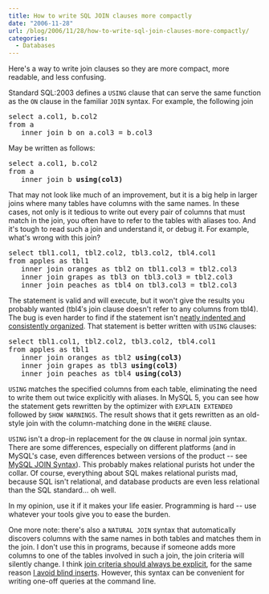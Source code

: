```yaml
---
title: How to write SQL JOIN clauses more compactly
date: "2006-11-28"
url: /blog/2006/11/28/how-to-write-sql-join-clauses-more-compactly/
categories:
  - Databases
---
```

Here's a way to write join clauses so they are more compact, more readable, and less confusing.

Standard SQL:2003 defines a `USING` clause that can serve the same function as the `ON` clause in the familiar `JOIN` syntax. For example, the following join

<pre>select a.col1, b.col2
from a
   inner join b on a.col3 = b.col3</pre>

May be written as follows:

<pre>select a.col1, b.col2
from a
   inner join b <strong>using(col3)</strong></pre>

That may not look like much of an improvement, but it is a big help in larger joins where many tables have columns with the same names. In these cases, not only is it tedious to write out every pair of columns that must match in the join, you often have to refer to the tables with aliases too. And it's tough to read such a join and understand it, or debug it. For example, what's wrong with this join?

<pre>select tbl1.col1, tbl2.col2, tbl3.col2, tbl4.col1
from apples as tbl1
   inner join oranges as tbl2 on tbl1.col3 = tbl2.col3
   inner join grapes as tbl3 on tbl3.col3 = tbl2.col3
   inner join peaches as tbl4 on tbl3.col3 = tbl2.col3</pre>

The statement is valid and will execute, but it won't give the results you probably wanted (tbl4&#8242;s join clause doesn't refer to any columns from tbl4). The bug is even harder to find if the statement isn't [neatly indented and consistently organized][1]. That statement is better written with `USING` clauses:

<pre>select tbl1.col1, tbl2.col2, tbl3.col2, tbl4.col1
from apples as tbl1
   inner join oranges as tbl2 <strong>using(col3)</strong>
   inner join grapes as tbl3 <strong>using(col3)</strong>
   inner join peaches as tbl4 <strong>using(col3)</strong></pre>

`USING` matches the specified columns from each table, eliminating the need to write them out twice explicitly with aliases. In MySQL 5, you can see how the statement gets rewritten by the optimizer with `EXPLAIN EXTENDED` followed by `SHOW WARNINGS`. The result shows that it gets rewritten as an old-style join with the column-matching done in the `WHERE` clause.

`USING` isn't a drop-in replacement for the `ON` clause in normal join syntax. There are some differences, especially on different platforms (and in MySQL's case, even differences between versions of the product -- see [MySQL JOIN Syntax][2]). This probably makes relational purists hot under the collar. Of course, everything about SQL makes relational purists mad, because SQL isn't relational, and database products are even less relational than the SQL standard... oh well.

In my opinion, use it if it makes your life easier. Programming is hard -- use whatever your tools give you to ease the burden.

One more note: there's also a `NATURAL JOIN` syntax that automatically discovers columns with the same names in both tables and matches them in the join. I don't use this in programs, because if someone adds more columns to one of the tables involved in such a join, the join criteria will silently change. I think [join criteria should always be explicit][1], for the same reason [I avoid blind inserts][3]. However, this syntax can be convenient for writing one-off queries at the command line.

 [1]: /blog/2006/04/26/sql-coding-standards/
 [2]: http://dev.mysql.com/doc/refman/4.1/en/join.html
 [3]: /blog/2006/07/07/what-is-a-sql-blind-insert/
